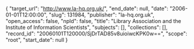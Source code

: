 {
  "target_url": "http://www.la-hq.org.uk/", 
  "end_date": null, 
  "date": "2006-01-01T12:00:00", 
  "slug": 131984, 
  "publisher": "la-hq.org.uk", 
  "open_access": false, 
  "npld": false, 
  "title": "Library Association and the Institute of Information Scientists", 
  "subjects": [], 
  "collections": [], 
  "record_id": "20060101T120000/SjDrTAD85v8uioiwcKPK0w==", 
  "scope": "root", 
  "start_date": null
}

